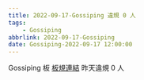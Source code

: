 ```yaml
---
title: 2022-09-17-Gossiping 違規 0 人
tags:
    - Gossiping
abbrlink: 2022-09-17-Gossiping
date: Gossiping-2022-09-17 12:00:00
---
```

Gossiping 板 [板規連結](https://www.ptt.cc/bbs/Gossiping/M.1637425085.A.07D.html)
昨天違規 0 人
